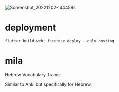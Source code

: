 ![Screenshot_20221202-144458s](https://user-images.githubusercontent.com/59378400/205405480-b388d782-1288-4efa-838a-b7f5986baf1e.jpg)

# deployment

`flutter build web; firebase deploy --only hosting`

# mila
 Hebrew Vocabulary Trainer

Similar to Anki but specifically for Hebrew.
